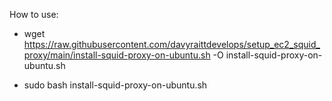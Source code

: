 How to use:

- wget https://raw.githubusercontent.com/davyraittdevelops/setup_ec2_squid_proxy/main/install-squid-proxy-on-ubuntu.sh -O install-squid-proxy-on-ubuntu.sh


- sudo bash install-squid-proxy-on-ubuntu.sh


